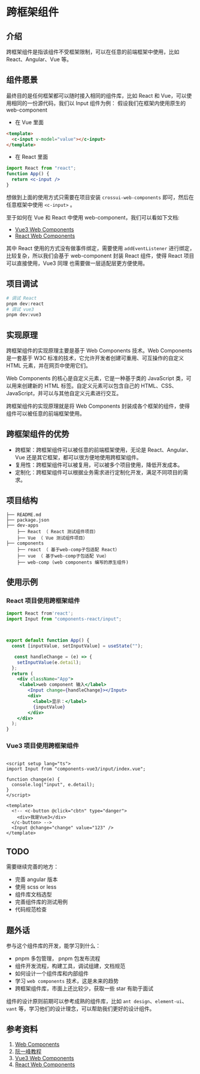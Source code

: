 # 跨框架组件

## 介绍

跨框架组件是指该组件不受框架限制，可以在任意的前端框架中使用，比如 React、Angular、Vue 等。


## 组件愿景
最终目的是任何框架都可以随时接入相同的组件库，比如 React 和 Vue，可以使用相同的一份源代码，我们以 Input 组件为例：
假设我们在框架内使用原生的 web-component
- 在 Vue 里面

```html
<template>
  <c-input v-model="value"></c-input>
</template>
```

- 在 React 里面

```jsx
import React from "react";
function App() {
  return <c-input />
}
```

想做到上面的使用方式只需要在项目安装 `crossui-web-components` 即可，然后在任意框架中使用 `<c-input>` 。

至于如何在 Vue 和 React 中使用 web-component，我们可以看如下文档:

- [Vue3 Web Components](https://cn.vuejs.org/guide/extras/web-components.html#vue-and-web-components)
- [React Web Components](https://legacy.reactjs.org/docs/web-components.html)

其中 React 使用的方式没有做事件绑定，需要使用 `addEventListener` 进行绑定，比较复杂，所以我们会基于 web-component 封装 React 组件，使得 React 项目可以直接使用，Vue3 同理 也需要做一层适配层更方便使用。

## 项目调试


```bash
# 调试 React
pnpm dev:react
# 调试 vue3
pnpm dev:vue3
```

  

## 实现原理

跨框架组件的实现原理主要是基于 Web Components 技术。Web Components 是一套基于 W3C 标准的技术，它允许开发者创建可重用、可互操作的自定义 HTML 元素，并在网页中使用它们。

Web Components 的核心是自定义元素，它是一种基于类的 JavaScript 类，可以用来创建新的 HTML 标签。自定义元素可以包含自己的 HTML、CSS、JavaScript，并可以与其他自定义元素进行交互。

跨框架组件的实现原理就是将 Web Components 封装成各个框架的组件，使得组件可以被任意的前端框架使用。



## 跨框架组件的优势

- 跨框架：跨框架组件可以被任意的前端框架使用，无论是 React、Angular、Vue 还是其它框架，都可以很方便地使用跨框架组件。
- 复用性：跨框架组件可以被复用，可以被多个项目使用，降低开发成本。
- 定制化：跨框架组件可以根据业务需求进行定制化开发，满足不同项目的需求。

## 项目结构

```text
├── README.md
├── package.json
├── dev-apps
    ├── React （ React 测试组件项目）
    ├── Vue （ Vue 测试组件项目）
├── components
    ├── react （ 基于web-comp子包适配 React）
    ├── vue （ 基于web-comp子包适配 Vue）
    ├── web-comp (web components 编写的原生组件)
```

## 使用示例


### React 项目使用跨框架组件

```jsx
import React from'react';
import Input from "components-react/input";



export default function App() {
  const [inputValue, setInputValue] = useState("");

   const handleChange = (e) => {
    setInputValue(e.detail);
  };
  return (
    <div className="App">
     <label>web component 输入</label>
        <Input change={handleChange}></Input>
        <div>
          <label>显示：</label>
          {inputValue}
        </div>
    </div>
  );
}
```

### Vue3 项目使用跨框架组件

```vue

<script setup lang="ts">
import Input from "components-vue3/input/index.vue";

function change(e) {
  console.log("input", e.detail);
}
</script>

<template>
  <!-- <c-button @click="cbtn" type="danger">
    <div>我是Vue3</div>
  </c-button> -->
  <Input @change="change" value="123" />
</template>

```

## TODO
需要继续完善的地方：
- 完善 angular 版本
- 使用 scss or less
- 组件库文档选型
- 完善组件库的测试用例
- 代码规范检查


## 题外话

参与这个组件库的开发，能学习到什么：
- pnpm 多包管理， pnpm 包发布流程
- 组件开发流程，构建工具，调试组建，文档规范
- 如何设计一个组件库和内部组件
- 学习 `web components` 技术，这是未来的趋势
- 跨框架组件库，市面上还比较少，获取一些 star 有助于面试


组件的设计原则前期可以参考成熟的组件库，比如 `ant design`、`element-ui`、`vant` 等，学习他们的设计理念，可以帮助我们更好的设计组件。


## 参考资料

1. [Web Components](https://developer.mozilla.org/zh-CN/docs/Web/Web_Components)
2. [阮一峰教程](https://www.ruanyifeng.com/blog/2019/08/web_components.html)
3. [Vue3 Web Components](https://cn.vuejs.org/guide/extras/web-components.html#vue-and-web-components)
4. [React Web Components](https://legacy.reactjs.org/docs/web-components.html)